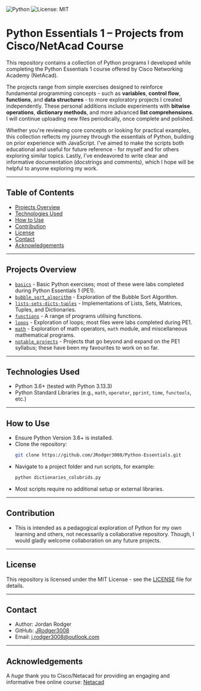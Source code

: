 ![Python](https://img.shields.io/badge/Python-3.13-blue)
![License: MIT](https://img.shields.io/badge/License-MIT-yellow.svg)

# Python Essentials 1 – Projects from Cisco/NetAcad Course

This repository contains a collection of Python programs I developed while completing the Python Essentials 1 course offered by Cisco Networking Academy (NetAcad).

The projects range from simple exercises designed to reinforce fundamental programming concepts - such as **variables**, **control flow**, **functions**, and **data structures** - to more exploratory projects I created independently. These personal additions include experiments with **bitwise operations**, **dictionary methods**, and more advanced **list comprehensions**.
I will continue uploading new files periodically, once complete and polished.

Whether you're reviewing core concepts or looking for practical examples, this collection reflects my journey through the essentials of Python, building on prior experience with JavaScript.
I've aimed to make the scripts both educational and useful for future reference - for myself and for others exploring similar topics.
Lastly, I’ve endeavored to write clear and informative documentation (docstrings and comments), which I hope will be helpful to anyone exploring my work.

---

## Table of Contents

-   [Projects Overview](#projects-overview)
-   [Technologies Used](#technologies-used)
-   [How to Use](#how-to-use)
-   [Contribution](#contribution)
-   [License](#license)
-   [Contact](#contact)
-   [Acknowledgements](#acknowledgements)

---

## Projects Overview

-   [`basics`](./basics/) - Basic Python exercises; most of these were labs completed during Python Essentials 1 (PE1).
-   [`bubble_sort_algorithm`](./bubble_sort_algorithm/) - Exploration of the Bubble Sort Algorithm.
-   [`lists-sets-dicts-tuples`](./lists-sets-dicts-tuples/) - Implementations of Lists, Sets, Matrices, Tuples, and Dictionaries.
-   [`functions`](./functions/) - A range of programs utilising functions.
-   [`loops`](./loops/) - Exploration of loops; most files were labs completed during PE1.
-   [`math`](./math/) - Exploration of math operators, `math` module, and miscellaneous mathematical programs.
-   [`notable_projects`](./notable_projects/) - Projects that go beyond and expand on the PE1 syllabus; these have been my favourites to work on so far.

---

## Technologies Used

-   Python 3.6+ (tested with Python 3.13.3)
-   Python Standard Libraries (e.g., `math`, `operator`, `pprint`, `time`, `functools`, etc.)

---

## How to Use

-   Ensure Python Version 3.6+ is installed.
-   Clone the repository:
    ```bash
    git clone https://github.com/JRodger3008/Python-Essentials.git
    ```
-   Navigate to a project folder and run scripts, for example:
    ```bash
    python dictionaries_colubrids.py
    ```
-   Most scripts require no additional setup or external libraries.

---

## Contribution

-   This is intended as a pedagogical exploration of Python for my own learning and others, not necessarily a collaborative repository. Though, I would gladly welcome collaboration on any future projects.

---

## License

This repository is licensed under the MIT License - see the [LICENSE](./LICENSE.txt) file for details.

---

## Contact

-   Author: Jordan Rodger
-   GitHub: [JRodger3008](https://github.com/JRodger3008)
-   Email: [j.rodger3008@outlook.com](mailto:j.rodger3008@outlook.com)

---

## Acknowledgements

A _huge_ thank you to Cisco/Netacad for providing an engaging and informative free online course: [Netacad](https://www.netacad.com/)
